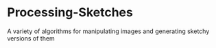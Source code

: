 # Processing-Sketches
A variety of algorithms for manipulating images and generating sketchy versions of them
